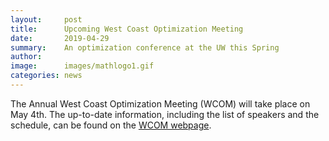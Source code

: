 ```yaml
---
layout:     post
title:      Upcoming West Coast Optimization Meeting
date:       2019-04-29
summary:    An optimization conference at the UW this Spring
author:     
image:      images/mathlogo1.gif
categories: news
---
```


The Annual West Coast Optimization Meeting (WCOM) will take place on May 4th. The up-to-date information, including the list of speakers and the schedule, can be found on the [WCOM webpage](https://uw-amo.github.io/WCOM2019/index.html).

